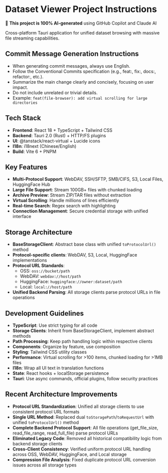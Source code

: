 <!-- Use this file to provide workspace-specific custom instructions to Copilot. For more details, visit https://code.visualstudio.com/docs/copilot/copilot-customization#_use-a-githubcopilotinstructionsmd-file -->

# Dataset Viewer Project Instructions

🤖 **This project is 100% AI-generated** using GitHub Copilot and Claude AI

Cross-platform Tauri application for unified dataset browsing with massive file streaming capabilities.

## Commit Message Generation Instructions

- When generating commit messages, always use English.
- Follow the Conventional Commits specification (e.g., feat:, fix:, docs:, refactor:, etc.).
- Summarize the main change clearly and concisely, focusing on user impact.
- Do not include unrelated or trivial details.
- Example: `feat(file-browser): add virtual scrolling for large directories`


## Tech Stack
- **Frontend**: React 18 + TypeScript + Tailwind CSS
- **Backend**: Tauri 2.0 (Rust) + HTTP/FS plugins
- **UI**: @tanstack/react-virtual + Lucide icons
- **I18n**: i18next (Chinese/English)
- **Build**: Vite 6 + PNPM

## Key Features
- **Multi-Protocol Support**: WebDAV, SSH/SFTP, SMB/CIFS, S3, Local Files, HuggingFace Hub
- **Large File Support**: Stream 100GB+ files with chunked loading
- **Archive Preview**: Stream ZIP/TAR files without extraction
- **Virtual Scrolling**: Handle millions of lines efficiently
- **Real-time Search**: Regex search with highlighting
- **Connection Management**: Secure credential storage with unified interface

## Storage Architecture
- **BaseStorageClient**: Abstract base class with unified `toProtocolUrl()` method
- **Protocol-specific clients**: WebDAV, S3, Local, HuggingFace implementations
- **Protocol URL Standards**:
  - OSS: `oss://bucket/path`
  - WebDAV: `webdav://host/path`
  - HuggingFace: `huggingface://owner:dataset/path`
  - Local: `local://host/path`
- **Unified Backend Parsing**: All storage clients parse protocol URLs in file operations

## Development Guidelines
- **TypeScript**: Use strict typing for all code
- **Storage Clients**: Inherit from BaseStorageClient, implement abstract methods
- **Path Processing**: Keep path handling logic within respective clients
- **Components**: Organize by feature, use composition
- **Styling**: Tailwind CSS utility classes
- **Performance**: Virtual scrolling for >100 items, chunked loading for >1MB files
- **I18n**: Wrap all UI text in translation functions
- **State**: React hooks + localStorage persistence
- **Tauri**: Use async commands, official plugins, follow security practices

## Recent Architecture Improvements
- **Protocol URL Standardization**: Unified all storage clients to use consistent protocol URL formats
- **Single URL Method**: Replaced dual `toStoragePath`/`toRequestUrl` with unified `toProtocolUrl()` method
- **Complete Backend Protocol Support**: All file operations (get_file_size, read_file_range, read_full_file) parse protocol URLs
- **Eliminated Legacy Code**: Removed all historical compatibility logic from backend storage clients
- **Cross-Client Consistency**: Verified uniform protocol URL handling across OSS, WebDAV, HuggingFace, and Local storage
- **Compression File Analysis**: Fixed duplicate protocol URL conversion issues across all storage types
